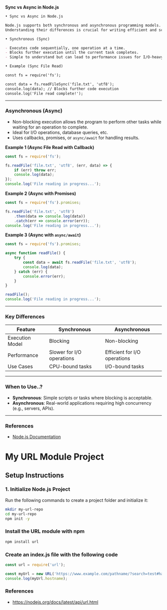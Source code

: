 **Sync vs Async in Node.js**

```markdown
• Sync vs Async in Node.js

Node.js supports both synchronous and asynchronous programming models.
Understanding their differences is crucial for writing efficient and scalable applications.

• Synchronous (Sync)

- Executes code sequentially, one operation at a time.
- Blocks further execution until the current task completes.
- Simple to understand but can lead to performance issues for I/O-heavy tasks.

• Example (Sync File Read)

const fs = require('fs');

const data = fs.readFileSync('file.txt', 'utf8');
console.log(data); // Blocks further code execution
console.log('File read complete!');
```

---

### Asynchronous (Async)

- Non-blocking execution allows the program to perform other tasks while waiting for an operation to complete.
- Ideal for I/O operations, database queries, etc.
- Uses callbacks, promises, or `async/await` for handling results.

**Example 1 (Async File Read with Callback)**
```javascript
const fs = require('fs');

fs.readFile('file.txt', 'utf8', (err, data) => {
    if (err) throw err;
    console.log(data);
});
console.log('File reading in progress...');
```

**Example 2 (Async with Promises)**
```javascript
const fs = require('fs').promises;

fs.readFile('file.txt', 'utf8')
    .then(data => console.log(data))
    .catch(err => console.error(err));
console.log('File reading in progress...');
```

**Example 3 (Async with `async/await`)**
```javascript
const fs = require('fs').promises;

async function readFile() {
    try {
        const data = await fs.readFile('file.txt', 'utf8');
        console.log(data);
    } catch (err) {
        console.error(err);
    }
}

readFile();
console.log('File reading in progress...');
```

---

### Key Differences

| Feature           | Synchronous                 | Asynchronous                 |
|--------------------|-----------------------------|------------------------------|
| Execution Model    | Blocking                    | Non-blocking                 |
| Performance        | Slower for I/O operations   | Efficient for I/O operations |
| Use Cases          | CPU-bound tasks             | I/O-bound tasks              |

---

### When to Use..?

- **Synchronous**: Simple scripts or tasks where blocking is acceptable.
- **Asynchronous**: Real-world applications requiring high concurrency (e.g., servers, APIs).

---

### References

- [Node.js Documentation](https://nodejs.org/en/docs/)

# My URL Module Project

## Setup Instructions

### 1. Initialize Node.js Project
Run the following commands to create a project folder and initialize it:

```bash
mkdir my-url-repo
cd my-url-repo
npm init -y
```

### Install the URL module with npm
```javascript
npm install url
```

### Create an index.js file with the following code
```javascript
const url = require('url');

const myUrl = new URL('https://www.example.com/pathname/?search=test#hash');
console.log(myUrl.hostname);
```

### References
- https://nodejs.org/docs/latest/api/url.html
